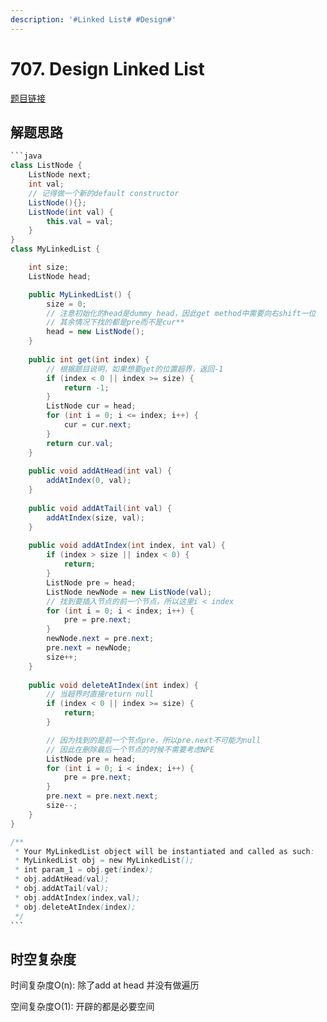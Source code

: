 ```yaml
---
description: '#Linked List# #Design#'
---
```


# 707. Design Linked List

[题目链接](https://leetcode.com/problems/design-linked-list/description/)

## 解题思路

````java
```java
class ListNode {
    ListNode next;
    int val;
    // 记得做一个新的default constructor
    ListNode(){};
    ListNode(int val) {
        this.val = val;
    }
}
class MyLinkedList {

    int size;
    ListNode head;

    public MyLinkedList() {
        size = 0;
        // 注意初始化的head是dummy head，因此get method中需要向右shift一位
        // 其余情况下找的都是pre而不是cur**
        head = new ListNode();
    }
    
    public int get(int index) {
        // 根据题目说明，如果想要get的位置超界，返回-1
        if (index < 0 || index >= size) {
            return -1;
        }
        ListNode cur = head;
        for (int i = 0; i <= index; i++) {
            cur = cur.next;
        }
        return cur.val;
    }
    
    public void addAtHead(int val) {
        addAtIndex(0, val);
    }
    
    public void addAtTail(int val) {
        addAtIndex(size, val);
    }
    
    public void addAtIndex(int index, int val) {
        if (index > size || index < 0) {
            return;
        }
        ListNode pre = head;
        ListNode newNode = new ListNode(val);
        // 找到要插入节点的前一个节点，所以这里i < index
        for (int i = 0; i < index; i++) {
            pre = pre.next;
        }
        newNode.next = pre.next;
        pre.next = newNode;
        size++;
    }
    
    public void deleteAtIndex(int index) {
        // 当超界时直接return null
        if (index < 0 || index >= size) {
            return;
        }

        // 因为找到的是前一个节点pre，所以pre.next不可能为null
        // 因此在删除最后一个节点的时候不需要考虑NPE
        ListNode pre = head;
        for (int i = 0; i < index; i++) {
            pre = pre.next;
        }
        pre.next = pre.next.next;
        size--;
    }
}

/**
 * Your MyLinkedList object will be instantiated and called as such:
 * MyLinkedList obj = new MyLinkedList();
 * int param_1 = obj.get(index);
 * obj.addAtHead(val);
 * obj.addAtTail(val);
 * obj.addAtIndex(index,val);
 * obj.deleteAtIndex(index);
 */
```
````

## 时空复杂度

时间复杂度O(n): 除了add at head 并没有做遍历&#x20;

空间复杂度O(1): 开辟的都是必要空间
